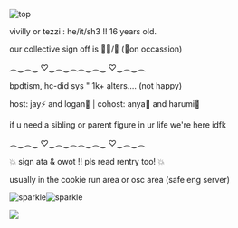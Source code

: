 ![top](https://static.wikia.nocookie.net/cookierunkingdom/images/c/c6/Beast_banner.png/revision/latest?cb=20240121055203)


vivilly or tezzi : he/it/sh3 !! 16 years old.

our collective sign off is 🪼🫧/💙 (🪻on occassion)

︵‿︵‿  ♡‿︵‿︵︵‿︵‿  ♡‿︵‿︵

bpdtism, hc-did sys " 1k+ alters.... (not happy)

host: jay⚡ and logan🏈 | cohost: anya💉 and harumi🖤

if u need a sibling or parent figure in ur life we're here idfk

︵‿︵‿  ♡‿︵‿︵︵‿︵‿  ♡‿︵‿︵

💥 sign ata & owot !! pls read rentry too! 💥

usually in the cookie run area or osc area (safe eng server)


![sparkle](https://64.media.tumblr.com/418aec8a75cf4cea3b03d4346886a7e3/53333f61af485e11-41/s500x750/02bbb8bfcb36cc72a0ac62a08317b401b9cc6828.gifv)![sparkle](https://64.media.tumblr.com/418aec8a75cf4cea3b03d4346886a7e3/53333f61af485e11-41/s500x750/02bbb8bfcb36cc72a0ac62a08317b401b9cc6828.gifv)

![](https://komarev.com/ghpvc/?username=xvivilly&style=platic-square&label=visitors)
